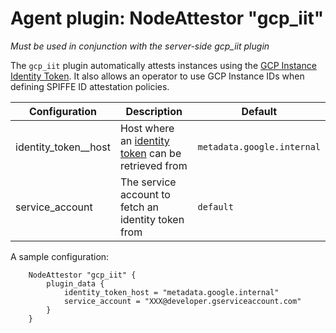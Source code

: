 # Agent plugin: NodeAttestor "gcp_iit"

*Must be used in conjunction with the server-side gcp_iit plugin*

The `gcp_iit` plugin automatically attests instances using the [GCP Instance Identity Token](https://cloud.google.com/compute/docs/instances/verifying-instance-identity). It also allows an operator to use GCP Instance IDs when defining SPIFFE ID attestation policies.


| Configuration         | Description                                                                                                                        | Default                    |
| --------------------- | -----------------------------------------------------------------------------------------------------------------------------------| -------------------------- |
| identity_token__host  |  Host where an [identity token](https://cloud.google.com/compute/docs/instances/verifying-instance-identity) can be retrieved from | `metadata.google.internal` |
| service_account       | The service account to fetch an identity token from                                                                                | `default`                  |

A sample configuration:

```
    NodeAttestor "gcp_iit" {
        plugin_data {
            identity_token_host = "metadata.google.internal"
            service_account = "XXX@developer.gserviceaccount.com"
        }
    }
